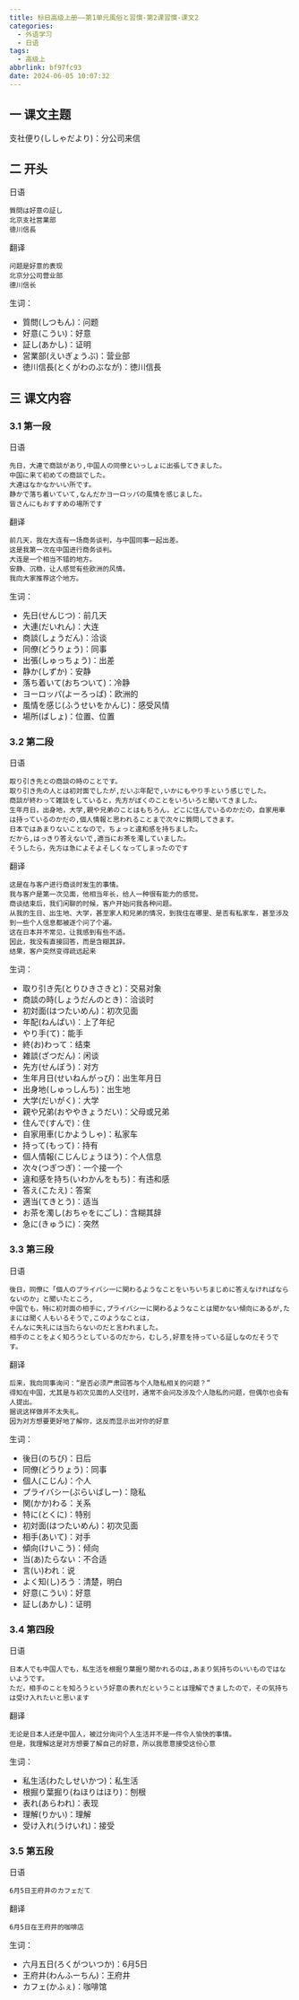 ```yaml
---
title: 标日高级上册——第1单元風俗と習慣-第2课習慣-课文2
categories:
  - 外语学习
  - 日语
tags:
  - 高级上
abbrlink: bf97fc93
date: 2024-06-05 10:07:32
---
```

## 一 课文主题

支社便り(ししゃだより)：分公司来信

<!--more-->

## 二 开头

日语

```
質問は好意の証し
北京支社営業部
徳川信長
```

翻译

```
问题是好意的表现
北京分公司营业部
德川信长
```

生词：

* 質問(しつもん)：问题
* 好意(こうい)：好意
* 証し(あかし)：证明
* 営業部(えいぎょうぶ)：营业部
* 徳川信長(とくがわのぶなが)：徳川信長

## 三 课文内容

### 3.1 第一段

日语

```
先日，大連で商談があり,中国人の同僚といっしょに出張してきました。
中国に来て初めての商談でした。
大連はなかなかいい所です。
静かで落ち着いていて,なんだかヨ一ロッパの風情を感じました。
皆さんにもおすすめの場所です
```

翻译

```
前几天，我在大连有一场商务谈判，与中国同事一起出差。
这是我第一次在中国进行商务谈判。
大连是一个相当不错的地方。
安静、沉稳，让人感觉有些欧洲的风情。
我向大家推荐这个地方。
```

生词：

* 先日(せんじつ)：前几天
* 大連(だいれん)：大连
* 商談(しょうだん)：洽谈
* 同僚(どうりょう)：同事
* 出張(しゅっちょう)：出差
* 静か(しずか)：安静
* 落ち着いて(おちついて)：冷静
* ヨーロッパ(よーろっぱ)：欧洲的
* 風情を感じ(ふうせいをかんじ)：感受风情
* 場所(ばしょ)：位置、位置

### 3.2 第二段

日语

```
取り引き先との商談の時のことです。
取り引き先の人とは初対面でしたが,だいぶ年配で,いかにもやり手という感じでした。
商談が終わって雑談をしていると，先方がぼくのことをいろいろと聞いてきました。
生年月日，出身地，大学,親や兄弟のことはもちろん，どこに住んでいるのかだの，自家用車は持っているのかだの,個人情報と思われることまで次々に質問してきます。
日本ではあまりないことなので，ちょっと違和感を持ちました。
だから,はっきり答えないで,適当にお茶を濁していました。
そうしたら，先方は急によそよそしくなってしまったのです
```

翻译

```
这是在与客户进行商谈时发生的事情。
我与客户是第一次见面，他相当年长，给人一种很有能力的感觉。
商谈结束后，我们闲聊的时候，客户开始问我各种问题。
从我的生日、出生地、大学，甚至家人和兄弟的情况，到我住在哪里、是否有私家车，甚至涉及到一些个人信息都被逐个问了个遍。
这在日本并不常见，让我感到有些不适。
因此，我没有直接回答，而是含糊其辞。
结果，客户突然变得疏远起来
```

生词：

* 取り引き先(とりひきさきと)：交易对象
* 商談の時(しょうだんのとき)：洽谈时
* 初対面(はつたいめん)：初次见面
* 年配(ねんぱい)：上了年纪
* やり手(て)：能手
* 終(お)わって：结束
* 雑談(ざつだん)：闲谈
* 先方(せんぽう)：对方
* 生年月日(せいねんがっぴ)：出生年月日
* 出身地(しゅっしんち)：出生地
* 大学(だいがく)：大学
* 親や兄弟(おややきょうだい)：父母或兄弟
* 住んで(すんで)：住
* 自家用車(じかようしゃ)：私家车
* 持って(もって)：持有
* 個人情報(こじんじょうほう)：个人信息
* 次々(つぎつぎ)：一个接一个
* 違和感を持ち(いわかんをもち)：有违和感
* 答え(こたえ)：答案
* 適当(てきとう)：适当
* お茶を濁し(おちゃをにごし)：含糊其辞
* 急に(きゅうに)：突然

### 3.3 第三段

日语

```
後日，同僚に「個人のプライバシ一に関わるようなことをいちいちまじめに答えなければならないのか」と聞いたところ,
中国でも，特に初対面の相手に,プライバシ一に関わるようなことは聞かない傾向にあるが,たまには聞く人もいるそうで,このようなことは，
そんなに失礼には当たらないのだと言われました。
相手のことをよく知ろうとしているのだから，むしろ,好意を持っている証しなのだそうです。
```

翻译

```
后来，我向同事询问：“是否必须严肃回答与个人隐私相关的问题？”
得知在中国，尤其是与初次见面的人交往时，通常不会问及涉及个人隐私的问题，但偶尔也会有人提出。
据说这样做并不太失礼。
因为对方想要更好地了解你，这反而显示出对你的好意
```

生词：

* 後日(のちび)：日后
* 同僚(どうりょう)：同事
* 個人(こじん)：个人
* プライバシー(ぷらいばしー)：隐私
* 関(かか)わる：关系
* 特に(とくに)：特别
* 初対面(はつたいめん)：初次见面
* 相手(あいて)：对手
* 傾向(けいこう)：倾向
* 当(あ)たらない：不合适
* 言(い)われ：说
* よく知(し)ろう：清楚，明白
* 好意(こうい)：好意
* 証し(あかし)：证明

### 3.4 第四段

日语

```
日本人でも中国人でも，私生活を根掘り葉掘り聞かれるのは,あまり気持ちのいいものではないようです。
ただ，相手のことを知ろうという好意の表れだということは理解できましたので，その気持ちは受け入れたいと思います
```

翻译

```
无论是日本人还是中国人，被过分询问个人生活并不是一件令人愉快的事情。
但是，我理解这是对方想要了解自己的好意，所以我愿意接受这份心意
```

生词：

* 私生活(わたしせいかつ)：私生活
* 根掘り葉掘り(ねほりはほり)：刨根
* 表れ(あらわれ)：表现
* 理解(りかい)：理解
* 受け入れ(うけいれ)：接受

### 3.5 第五段

日语

```
6月5日王府井のカフェだて
```

翻译

```
6月5日在王府井的咖啡店
```

生词：

* 六月五日(ろくがついつか)：6月5日
* 王府井(わんふーちん)：王府井
* カフェ(かふぇ)：咖啡馆